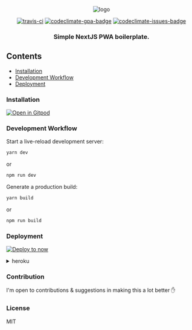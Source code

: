 <p align="center">
<img src="logo.png" alt="logo"/>
<p align="center"><a href="https://travis-ci.org/ooade/NextSimpleStarter"><img src="https://travis-ci.org/ooade/NextSimpleStarter.svg?branch=master" alt="travis-ci"/></a> <a href="https://codeclimate.com/github/ooade/NextSimpleStarter/badges"><img src="https://codeclimate.com/github/ooade/NextSimpleStarter/badges/gpa.svg" alt="codeclimate-gpa-badge"/></a> <a href="https://codeclimate.com/github/ooade/NextSimpleStarter"><img src="https://codeclimate.com/github/ooade/NextSimpleStarter/badges/issue_count.svg" alt="codeclimate-issues-badge"/></a><br/>
<h3 align="center">Simple NextJS PWA boilerplate.</h3></p>
</p>

## Contents

- [Installation](#installation)
- [Development Workflow](#development-workflow)
- [Deployment](#deployment)

### Installation

[![Open in Gitpod](https://gitpod.io/button/open-in-gitpod.svg)](https://gitpod.io/#https://github.com/SteedMonteiro/NextSimpleStarter)

### Development Workflow
Start a live-reload development server:
```sh
yarn dev
```
or
```sh
npm run dev
```

Generate a production build:
```sh
yarn build
```
or
```sh
npm run build
```
### Deployment
[![Deploy to now](https://deploy.now.sh/static/button.svg)](https://deploy.now.sh/?repo=https://github.com/ooade/NextSimpleStarter)

<details>
	<summary>heroku</summary>
	Just follow <a href="https://github.com/mars/heroku-nextjs">Mars's Guide</a> and you're good to go :clap:
</details>

### Contribution
I'm open to contributions & suggestions in making this a lot better :hand:

### License
MIT
